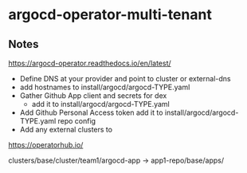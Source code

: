 # argocd-operator-multi-tenant

## Notes

https://argocd-operator.readthedocs.io/en/latest/

- Define DNS at your provider and point to cluster or external-dns
- add hostnames to install/argocd/argocd-TYPE.yaml
- Gather Github App client and secrets for dex
  - add it to install/argocd/argocd-TYPE.yaml
- Add Github Personal Access token add it to install/argocd/argocd-TYPE.yaml repo config
- Add any external clusters to

https://operatorhub.io/

clusters/base/cluster/team1/argocd-app
-> app1-repo/base/apps/
